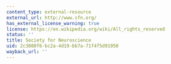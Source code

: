 ```yaml
---
content_type: external-resource
external_url: http://www.sfn.org/
has_external_license_warning: true
license: https://en.wikipedia.org/wiki/All_rights_reserved
status: ''
title: Society for Neuroscience
uid: 2c3080f6-bc2a-4d19-bb7a-71f4f5d91950
wayback_url: ''
---
```

